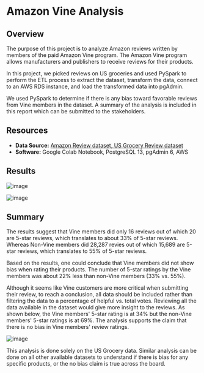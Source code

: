 # Amazon Vine Analysis

## Overview
The purpose of this project is to analyze Amazon reviews written by members of the paid Amazon Vine program. The Amazon Vine program allows manufacturers and publishers to receive reviews for their products. 

In this project, we picked reviews on US groceries and used PySpark to perform the ETL process to extract the dataset, transform the data, connect to an AWS RDS instance, and load the transformed data into pgAdmin. 

We used PySpark to determine if there is any bias toward favorable reviews from Vine members in the dataset. A summary of the analysis is included in this report which can be submitted to the stakeholders.

## Resources
- **Data Source:** [Amazon Review dataset, US Grocery Review dataset](https://s3.amazonaws.com/amazon-reviews-pds/tsv/amazon_reviews_us_Grocery_v1_00.tsv.gz)
- **Software:** Google Colab Notebook, PostgreSQL 13, pgAdmin 6, AWS

## Results

![image](https://user-images.githubusercontent.com/31812730/209446525-8b6ef1e4-4ff0-4035-9290-3f0ecf90b40c.png)


![image](https://user-images.githubusercontent.com/31812730/209446505-b715123d-4f7b-4f40-9543-bf89afc5152b.png)

## Summary
The results suggest that Vine members did only 16 reviews out of which 20 are 5-star reviews, which translates to about 33% of 5-star reviews. Whereas Non-Vine members did 28,287 revies out of which 15,689 are 5-star reviews, which translates to 55% of 5-star reviews. 

Based on the results, one could conclude that Vine members did not show bias when rating their products. The number of 5-star ratings by the Vine members was about 22% less than non-Vine members (33% vs. 55%). 

Although it seems like Vine customers are more critical when submitting their review, to reach a conclusion, all data should be included rather than filtering the data to a percentage of helpful vs. total votes. Reviewing all the data available in the dataset would give more insight to the reviews. As shown below, the Vine members' 5-star rating is at 34% but the non-Vine members' 5-star ratings is at 69%. The analysis supports the claim that there is no bias in Vine members' review ratings. 

![image](https://user-images.githubusercontent.com/31812730/209476761-101d8ffe-f813-4d01-b8d6-ab4eb3eaaa2a.png)

This analysis is done solely on the US Grocery data. Similar analysis can be done on all other available datasets to understand if there is bias for any specific products, or the no bias claim is true across the board.


